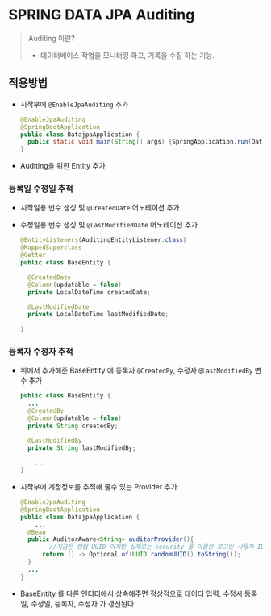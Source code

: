 # SPRING DATA JPA Auditing

> Auditing 이란?
>
> * 데이터베이스 작업을 모니터링 하고, 기록을 수집 하는 기능.



## 적용방법

* 시작부에 `@EnableJpaAuditing` 추가

  ```java
  @EnableJpaAuditing
  @SpringBootApplication
  public class DatajpaApplication {
  	public static void main(String[] args) {SpringApplication.run(DatajpaApplication.class, args);}
  }
  ```

  

* Auditing을 위한 Entity 추가

### 등록일 수정일 추적

* 시작일용 변수 생성 및 `@CreatedDate` 어노테이션 추가

* 수정일용 변수 생성 및 `@LastModifiedDate` 어노테이션 추가

  ```java
  @EntityListeners(AuditingEntityListener.class)
  @MappedSuperclass
  @Getter
  public class BaseEntity {
  
  	@CreatedDate
  	@Column(updatable = false)
  	private LocalDateTime createdDate;
  
  	@LastModifiedDate
  	private LocalDateTime lastModifiedDate;
      
  }
  ```



### 등록자 수정자 추적

* 위에서 추가해준 BaseEntity 에 등록자 `@CreatedBy`, 수정자 `@LastModifiedBy` 변수 추가

  ```java
  public class BaseEntity {
  	...
  	@CreatedBy
  	@Column(updatable = false)
  	private String createdBy;
  
  	@LastModifiedBy
  	private String lastModifiedBy;
      
      ...
  }
  ```

* 시작부에 계정정보를 추적해 줄수 있는 Provider 추가

  ```java
  @EnableJpaAuditing
  @SpringBootApplication
  public class DatajpaApplication {
      ...
  	@Bean
  	public AuditorAware<String> auditorProvider(){
          //지금은 랜덤 UUID 이지만 실제로는 security 를 이용한 로그인 사용자 ID 를 넣어주면 된다.
  		return () -> Optional.of(UUID.randomUUID().toString());
  	}        
   	...       
  }
  ```

* BaseEntity 를 다른 엔티티에서 상속해주면 정상적으로 데이터 입력, 수정시 등록일, 수정일, 등록자, 수정자 가 갱신된다.